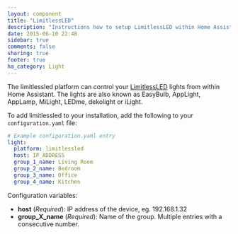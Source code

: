 ```yaml
---
layout: component
title: "LimitlessLED"
description: "Instructions how to setup LimitlessLED within Home Assistant."
date: 2015-06-10 22:48
sidebar: true
comments: false
sharing: true
footer: true
ha_category: Light
---
```



The limitlessled platform can control your [LimitlessLED](http://www.limitlessled.com/) lights from within Home Assistant. The lights are also known as EasyBulb, AppLight, AppLamp, MiLight, LEDme, dekolight or iLight.

To add limitlessled to your installation, add the following to your `configuration.yaml` file:

```yaml
# Example configuration.yaml entry
light:
  platform: limitlessled
  host: IP_ADDRESS
  group_1_name: Living Room
  group_2_name: Bedroom
  group_3_name: Office
  group_4_name: Kitchen
```

Configuration variables:

- **host** (*Required*): IP address of the device, eg. 192.168.1.32
- **group_X_name** (*Required*): Name of the group. Multiple entries with a consecutive number.

